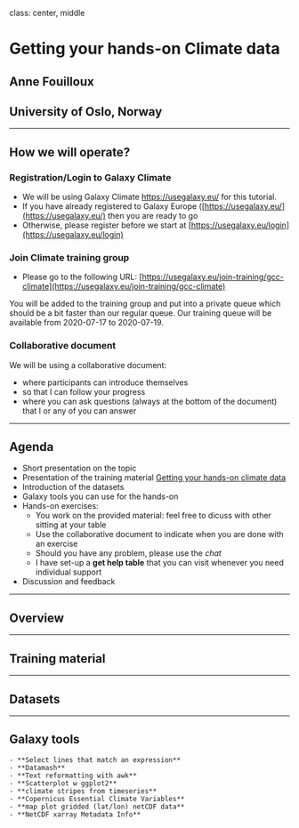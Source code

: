 class: center, middle

# Getting your hands-on Climate data

## Anne Fouilloux
## University of Oslo, Norway

---

##  How we will operate?

### Registration/Login to Galaxy Climate

- We will be using Galaxy Climate https://usegalaxy.eu/ for this tutorial. 
- If you have already registered to Galaxy Europe ([https://usegalaxy.eu/](https://usegalaxy.eu/) then you are ready to go
- Otherwise, please register before we start at [https://usegalaxy.eu/login](https://usegalaxy.eu/login)

### Join Climate training group

- Please go to the following URL:
[https://usegalaxy.eu/join-training/gcc-climate](https://usegalaxy.eu/join-training/gcc-climate)

You will be added to the training group and put into a private queue which should be a bit faster than our regular queue. Our training queue will be available from 2020-07-17 to 2020-07-19. 

### Collaborative document

We will be using a collaborative document:
- where participants can introduce themselves
- so that I can follow your progress
- where you can ask questions (always at the bottom of the document) that I or any of you can answer

--- 

## Agenda


- Short presentation on the topic
- Presentation of the training material [Getting your hands-on climate data](https://training.galaxyproject.org/training-material/topics/climate/tutorials/climate-101/tutorial.html)
- Introduction of the datasets
- Galaxy tools you can use for the hands-on
- Hands-on exercises: 
    - You work on the provided material: feel free to dicuss with other sitting at your table
    - Use the collaborative document to indicate when you are done with an exercise
    - Should you have any problem, please use the *chat*
    - I have set-up a **get help table** that you can visit whenever you need individual support
- Discussion and feedback


---

## Overview


---

## Training material


---

## Datasets

---

## Galaxy tools

    - **Select lines that match an expression**
    - **Datamash**
    - **Text reformatting with awk**
    - **Scatterplot w ggplot2**
    - **climate stripes from timeseries**
    - **Copernicus Essential Climate Variables**
    - **map plot gridded (lat/lon) netCDF data**
    - **NetCDF xarray Metadata Info**

